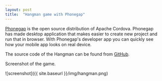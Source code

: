 ```yaml
---
layout: post
title:  "Hangman game with Phonegap"
---
```

[Phonegap](http://http://phonegap.com/products/) is the open source distribution of Apache Cordova. Phonegap has made desktop application that makes easier to create new project and run that in browser. With Phonegap's developer app you can quickly see how your mobile app looks on real device.

The source code of the Hangman can be found from [GitHub](https://github.com/juhahinkula/HangMan.git).

Screenshot of the game.

![screenshot]({{ site.baseurl }}/img/hangman.png)





